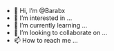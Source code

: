 - 👋 Hi, I’m @Barabx
- 👀 I’m interested in ...
- 🌱 I’m currently learning ...
- 💞️ I’m looking to collaborate on ...
- 📫 How to reach me ...

<!---
Barabx/Barabx is a ✨ special ✨ repository because its `README.md` (this file) appears on your GitHub profile.
You can click the Preview link to take a look at your changes.
--->
